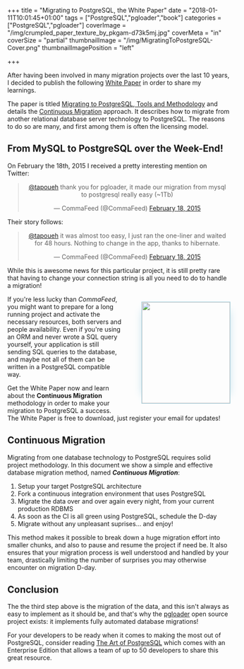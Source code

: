 +++
title = "Migrating to PostgreSQL, the White Paper"
date = "2018-01-11T10:01:45+01:00"
tags = ["PostgreSQL","pgloader","book"]
categories = ["PostgreSQL","pgloader"]
coverImage = "/img/crumpled_paper_texture_by_pkgam-d73k5mj.jpg"
coverMeta = "in"
coverSize = "partial"
thumbnailImage = "/img/MigratingToPostgreSQL-Cover.png"
thumbnailImagePosition = "left"

+++

After having been involved in many migration projects over the last 10
years, I decided to publish the following [White
Paper](https://pgloader.io/white-paper) in order to share my learnings.

The paper is titled [Migrating to PostgreSQL, Tools and
Methodology](https://pgloader.io/white-paper) and details the [Continuous
Migration](https://pgloader.io/blog/continuous-migration/) approach. It
describes how to migrate from another relational database server technology
to PostgreSQL. The reasons to do so are many, and first among them is often
the licensing model.

<!--more-->

## From MySQL to PostgreSQL over the Week-End!

On February the 18th, 2015 I received a pretty interesting mention on
Twitter:

<center>
<blockquote class="twitter-tweet" data-lang="en"><p lang="en" dir="ltr"><a href="https://twitter.com/tapoueh?ref_src=twsrc%5Etfw">@tapoueh</a> thank you for pgloader, it made our migration from mysql to postgresql really easy (~1Tb)</p>&mdash; CommaFeed (@CommaFeed) <a href="https://twitter.com/CommaFeed/status/568053907370450944?ref_src=twsrc%5Etfw">February 18, 2015</a></blockquote> <script async src="https://platform.twitter.com/widgets.js" charset="utf-8"></script> 
</center>

Their story follows:

<center>
<blockquote class="twitter-tweet" data-lang="en"><p lang="en" dir="ltr"><a href="https://twitter.com/tapoueh?ref_src=twsrc%5Etfw">@tapoueh</a> it was almost too easy, I just ran the one-liner and waited for 48 hours. Nothing to change in the app, thanks to hibernate.</p>&mdash; CommaFeed (@CommaFeed) <a href="https://twitter.com/CommaFeed/status/568055592704716800?ref_src=twsrc%5Etfw">February 18, 2015</a></blockquote> <script async src="https://platform.twitter.com/widgets.js" charset="utf-8"></script> 
</center>

While this is awesome news for this particular project, it is still pretty
rare that having to change your connection string is all you need to do to
handle a migration!

<figure style="float: right; clear: left; display: block; width: 200px; margin-right: 0em;">
    <a href="https://pgloader.io/white-paper/">
        <img style="width:200px; height: 229px; border: 1px solid lightblue; box-shadow: 15px 0 20px -20px lightblue, -15px 0 20px -20px lightblue;"
               src="/img/MigratingToPostgreSQL-Cover.png">
    </a>
</figure>

If you're less lucky than *CommaFeed*, you might want to prepare for a long
running project and activate the necessary resources, both servers and
people availability. Even if you're using an ORM and never wrote a SQL query
yourself, your application is still sending SQL queries to the database, and
maybe not all of them can be written in a PostgreSQL compatible way.

Get the White Paper now and learn about the **Continuous Migration**
methodology in order to make your migration to PostgreSQL a success. The
White Paper is free to download, just register your email for updates!

<script async id="_ck_322615" src="https://forms.convertkit.com/322615?v=6">
</script>

## Continuous Migration

Migrating from one database technology to PostgreSQL requires solid project
methodology. In this document we show a simple and effective database
migration method, named ***Continuous Migration***:

  1. Setup your target PostgreSQL architecture
  2. Fork a continuous integration environment that uses PostgreSQL
  3. Migrate the data over and over again every night, from your current
     production RDBMS
  4. As soon as the CI is all green using PostgreSQL, schedule the D-day
  5. Migrate without any unpleasant suprises… and enjoy! 

This method makes it possible to break down a huge migration effort into
smaller chunks, and also to pause and resume the project if need be. It also
ensures that your migration process is well understood and handled by your
team, drastically limiting the number of surprises you may otherwise
encounter on migration D-day.

## Conclusion

The the third step above is the migration of the data, and this isn't always
as easy to implement as it should be, and that's why the
[pgloader](https://pgloader.io) open source project exists: it implements
fully automated database migrations!

For your developers to be ready when it comes to making the most out of
PostgreSQL, consider reading [The Art of
PostgreSQL](https://theartofpostgresql.com) which comes with an Enterprise
Edition that allows a team of up to 50 developers to share this great
resource.
